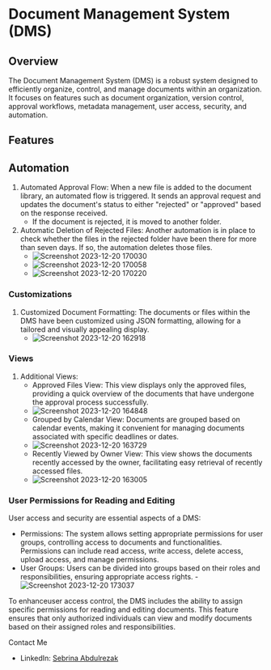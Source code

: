 # Document Management System (DMS)

## Overview
The Document Management System (DMS) is a robust system designed to efficiently organize, control, and manage documents within an organization. It focuses on features such as document organization, version control, approval workflows, metadata management, user access, security, and automation.

## Features
## Automation  

1. Automated Approval Flow: When a new file is added to the document library, an automated flow is triggered. It sends an approval request and updates the document's status to either "rejected" or "approved" based on the response received.
   - If the document is rejected, it is moved to another folder.
2. Automatic Deletion of Rejected Files: Another automation is in place to check whether the files in the rejected folder have been there for more than seven days. If so, the automation deletes those files.
   - ![Screenshot 2023-12-20 170030](https://github.com/CodePointCreativesPowerPlatform/Project-1-Document-Management-/assets/104963156/62d4ee4f-f2b8-4408-9c81-7bbe77cb06c9)
   - ![Screenshot 2023-12-20 170058](https://github.com/CodePointCreativesPowerPlatform/Project-1-Document-Management-/assets/104963156/06fa68ba-96dc-4046-badc-24edf8e2e0a9)
   - ![Screenshot 2023-12-20 170220](https://github.com/CodePointCreativesPowerPlatform/Project-1-Document-Management-/assets/104963156/bbbe3be6-3433-4db3-bb2e-7518b5fafa3e) 
 ### Customizations
1. Customized Document Formatting: The documents or files within the DMS have been customized using JSON formatting, allowing for a tailored and visually appealing display.
      - ![Screenshot 2023-12-20 162918](https://github.com/CodePointCreativesPowerPlatform/Project-1-Document-Management-/assets/104963156/616e0c8c-c5c4-42ab-b733-fd659ab1c341)
        
 ### Views
1. Additional Views:
   - Approved Files View: This view displays only the approved files, providing a quick overview of the documents that have undergone the approval process successfully.
   - ![Screenshot 2023-12-20 164848](https://github.com/CodePointCreativesPowerPlatform/Project-1-Document-Management-/assets/104963156/0b55c734-f5ea-4eb2-b0b3-e694faf5a33e)
   - Grouped by Calendar View: Documents are grouped based on calendar events, making it convenient for managing documents associated with specific deadlines or dates.
   - ![Screenshot 2023-12-20 163729](https://github.com/CodePointCreativesPowerPlatform/Project-1-Document-Management-/assets/104963156/796962bc-a512-4b92-ac71-5cbbe83bd20f)
   - Recently Viewed by Owner View: This view shows the documents recently accessed by the owner, facilitating easy retrieval of recently accessed files.
   - ![Screenshot 2023-12-20 163005](https://github.com/CodePointCreativesPowerPlatform/Project-1-Document-Management-/assets/104963156/eb83e493-6961-4cdb-99c6-4fd45488b700)
     
 ### User Permissions for Reading and Editing
User access and security are essential aspects of a DMS:

- Permissions: The system allows setting appropriate permissions for user groups, controlling access to documents and functionalities. Permissions can include read access, write access, delete access, upload access, and manage permissions.
- User Groups: 
Users can be divided into groups based on their roles and responsibilities, ensuring appropriate access rights.
-![Screenshot 2023-12-20 173037](https://github.com/CodePointCreativesPowerPlatform/Project-1-Document-Management-/assets/104963156/a410b49f-9fa3-4d64-814e-4b45b95ae4d9)

To enhanceuser access control, the DMS includes the ability to assign specific permissions for reading and editing documents. This feature ensures that only authorized individuals can view and modify documents based on their assigned roles and responsibilities.

Contact Me
- LinkedIn: <a href="https://www.linkedin.com/in/sebrina-abdulrezak-7a0ba6230?utm_source=share&utm_campaign=share_via&utm_content=profile&utm_medium=android_app"> Sebrina Abdulrezak </a>
